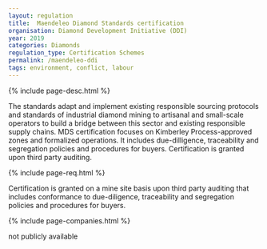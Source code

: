 ```yaml
---
layout: regulation
title:  Maendeleo Diamond Standards certification
organisation: Diamond Development Initiative (DDI)
year: 2019
categories: Diamonds
regulation_type: Certification Schemes
permalink: /maendeleo-ddi
tags: environment, conflict, labour
---
```


{% include page-desc.html %}

The standards adapt and implement existing responsible sourcing protocols and standards of industrial diamond mining to artisanal and small-scale operators to build a bridge between this sector and existing responsible supply chains. MDS certification focuses on Kimberley Process-approved zones and formalized operations. It includes due-dilligence, traceability and segregation policies and procedures for buyers. Certification is granted upon third party auditing.

{% include page-req.html %}

Certification is granted on a mine site basis upon third party auditing that includes conformance to due-diligence, traceability and segregation policies and procedures for buyers.

{% include page-companies.html %}

not publicly available
